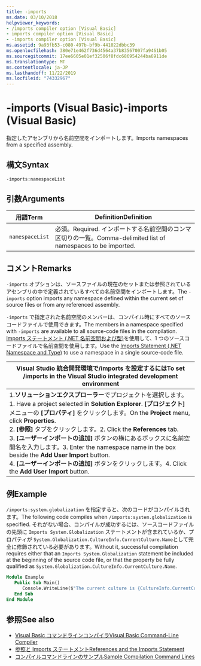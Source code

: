 ```yaml
---
title: -imports
ms.date: 03/10/2018
helpviewer_keywords:
- /imports compiler option [Visual Basic]
- imports compiler option [Visual Basic]
- -imports compiler option [Visual Basic]
ms.assetid: 9a93fb53-c080-497b-bf9b-441022dbbc39
ms.openlocfilehash: 380e71e462f736d4564a37b83567007fa9461b05
ms.sourcegitcommit: 17ee6605e01ef32506f8fdc686954244ba6911de
ms.translationtype: MT
ms.contentlocale: ja-JP
ms.lasthandoff: 11/22/2019
ms.locfileid: "74332967"
---
```

# <a name="-imports-visual-basic"></a><span data-ttu-id="93f14-102">-imports (Visual Basic)</span><span class="sxs-lookup"><span data-stu-id="93f14-102">-imports (Visual Basic)</span></span>
<span data-ttu-id="93f14-103">指定したアセンブリから名前空間をインポートします。</span><span class="sxs-lookup"><span data-stu-id="93f14-103">Imports namespaces from a specified assembly.</span></span>  
  
## <a name="syntax"></a><span data-ttu-id="93f14-104">構文</span><span class="sxs-lookup"><span data-stu-id="93f14-104">Syntax</span></span>  
  
```console  
-imports:namespaceList  
```  
  
## <a name="arguments"></a><span data-ttu-id="93f14-105">引数</span><span class="sxs-lookup"><span data-stu-id="93f14-105">Arguments</span></span>  
  
|<span data-ttu-id="93f14-106">用語</span><span class="sxs-lookup"><span data-stu-id="93f14-106">Term</span></span>|<span data-ttu-id="93f14-107">Definition</span><span class="sxs-lookup"><span data-stu-id="93f14-107">Definition</span></span>|  
|---|---|  
|`namespaceList`|<span data-ttu-id="93f14-108">必須。</span><span class="sxs-lookup"><span data-stu-id="93f14-108">Required.</span></span> <span data-ttu-id="93f14-109">インポートする名前空間のコンマ区切りの一覧。</span><span class="sxs-lookup"><span data-stu-id="93f14-109">Comma-delimited list of namespaces to be imported.</span></span>|  
  
## <a name="remarks"></a><span data-ttu-id="93f14-110">コメント</span><span class="sxs-lookup"><span data-stu-id="93f14-110">Remarks</span></span>  
 <span data-ttu-id="93f14-111">`-imports` オプションは、ソースファイルの現在のセットまたは参照されているアセンブリの中で定義されているすべての名前空間をインポートします。</span><span class="sxs-lookup"><span data-stu-id="93f14-111">The `-imports` option imports any namespace defined within the current set of source files or from any referenced assembly.</span></span>  
  
 <span data-ttu-id="93f14-112">`-imports` で指定された名前空間のメンバーは、コンパイル時にすべてのソースコードファイルで使用できます。</span><span class="sxs-lookup"><span data-stu-id="93f14-112">The members in a namespace specified with `-imports` are available to all source-code files in the compilation.</span></span> <span data-ttu-id="93f14-113">[Imports ステートメント (.NET 名前空間および型)](../../../visual-basic/language-reference/statements/imports-statement-net-namespace-and-type.md)を使用して、1 つのソースコードファイルで名前空間を使用します。</span><span class="sxs-lookup"><span data-stu-id="93f14-113">Use the [Imports Statement (.NET Namespace and Type)](../../../visual-basic/language-reference/statements/imports-statement-net-namespace-and-type.md) to use a namespace in a single source-code file.</span></span>  
  
|<span data-ttu-id="93f14-114">Visual Studio 統合開発環境で/imports を設定するには</span><span class="sxs-lookup"><span data-stu-id="93f14-114">To set /imports in the Visual Studio integrated development environment</span></span>|  
|---|  
|<span data-ttu-id="93f14-115">1.**ソリューションエクスプローラー**でプロジェクトを選択します。</span><span class="sxs-lookup"><span data-stu-id="93f14-115">1.  Have a project selected in **Solution Explorer**.</span></span> <span data-ttu-id="93f14-116">**[プロジェクト]** メニューの **[プロパティ]** をクリックします。</span><span class="sxs-lookup"><span data-stu-id="93f14-116">On the **Project** menu, click **Properties**.</span></span> <br /><span data-ttu-id="93f14-117">2. **[参照]** タブをクリックします。</span><span class="sxs-lookup"><span data-stu-id="93f14-117">2.  Click the **References** tab.</span></span><br /><span data-ttu-id="93f14-118">3. **[ユーザーインポートの追加]** ボタンの横にあるボックスに名前空間名を入力します。</span><span class="sxs-lookup"><span data-stu-id="93f14-118">3.  Enter the namespace name in the box beside the **Add User Import** button.</span></span><br /><span data-ttu-id="93f14-119">4. **[ユーザーインポートの追加]** ボタンをクリックします。</span><span class="sxs-lookup"><span data-stu-id="93f14-119">4.  Click the **Add User Import** button.</span></span>|  
  
## <a name="example"></a><span data-ttu-id="93f14-120">例</span><span class="sxs-lookup"><span data-stu-id="93f14-120">Example</span></span>  
 <span data-ttu-id="93f14-121">`/imports:system.globalization` を指定すると、次のコードがコンパイルされます。</span><span class="sxs-lookup"><span data-stu-id="93f14-121">The following code compiles when `/imports:system.globalization` is specified.</span></span> <span data-ttu-id="93f14-122">それがない場合、コンパイルが成功するには、ソースコードファイルの先頭に `Imports System.Globalization` ステートメントが含まれているか、プロパティが `System.Globalization.CultureInfo.CurrentCulture.Name`として完全に修飾されている必要があります。</span><span class="sxs-lookup"><span data-stu-id="93f14-122">Without it, successful compilation requires either that an `Imports System.Globalization` statement be included at the beginning of the source code file, or that the property be fully qualified as `System.Globalization.CultureInfo.CurrentCulture.Name`.</span></span>

```vb
Module Example
   Public Sub Main()
      Console.WriteLine($"The current culture is {CultureInfo.CurrentCulture.Name}")
   End Sub
End Module
```

## <a name="see-also"></a><span data-ttu-id="93f14-123">参照</span><span class="sxs-lookup"><span data-stu-id="93f14-123">See also</span></span>

- [<span data-ttu-id="93f14-124">Visual Basic コマンドラインコンパイラ</span><span class="sxs-lookup"><span data-stu-id="93f14-124">Visual Basic Command-Line Compiler</span></span>](../../../visual-basic/reference/command-line-compiler/index.md)
- [<span data-ttu-id="93f14-125">参照と Imports ステートメント</span><span class="sxs-lookup"><span data-stu-id="93f14-125">References and the Imports Statement</span></span>](../../../visual-basic/programming-guide/program-structure/references-and-the-imports-statement.md)
- [<span data-ttu-id="93f14-126">コンパイルコマンドラインのサンプル</span><span class="sxs-lookup"><span data-stu-id="93f14-126">Sample Compilation Command Lines</span></span>](../../../visual-basic/reference/command-line-compiler/sample-compilation-command-lines.md)
